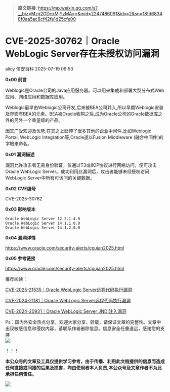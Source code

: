 > **原文链接**: https://mp.weixin.qq.com/s?__biz=Mzg2ODcxMjYzMA==&mid=2247486091&idx=2&sn=18fd68348f0aa5ac8cf42fe1d25cfe00

#  CVE-2025-30762｜Oracle WebLogic Server存在未授权访问漏洞  
alicy  信安百科   2025-07-19 09:53  
  
**0x00 前言**  
  
  
Weblogic是Oracle公司的Java应用服务器。可以用来集成和部署大型分布式Web应用、网络应用和数据库应用。  
  
  
Weblogic最早由Weblogic公司开发,后来被BEA公司并入,所以早期Weblogic安装及界面有BEA的元素。BEA被Oracle收购之后,成为Oracle公司的Oracle数据库之外的另外一个重量级的产品。  
  
  
因其广受欢迎及优势,在其之上延伸了很多其他的企业中间件,比如Weblogic Portal, WebLogic Integration等,Oracle遂以Fusion Middleware (融合中间件)的字眼来命名。  
  
  
  
**0x01 漏洞描述**  
  
  
漏洞允许攻击者无需身份验证，仅通过T3或IIOP协议进行网络访问，便可攻击Oracle WebLogic Server。成功利用此漏洞后，攻击者能够未经授权访问WebLogic Server中所有可访问的关键数据。  
  
  
  
**0x02 CVE编号**  
  
  
CVE-2025-30762  
  
  
**0x03 影响版本**  
  

```
Oracle WebLogic Server 12.2.1.4.0
Oracle WebLogic Server 14.1.1.0.0
Oracle WebLogic Server 14.1.2.0.0
```

  
  
**0x04 漏洞详情**  
  
  
https://www.oracle.com/security-alerts/cpujan2025.html  
  
  
  
**0x05 参考链接**  
  
  
https://www.oracle.com/security-alerts/cpujan2025.html  
  
  
  
  
推荐阅读：  
  
  
[CVE-2025-21535｜Oracle WebLogic Server远程代码执行漏洞](https://mp.weixin.qq.com/s?__biz=Mzg2ODcxMjYzMA==&mid=2247485788&idx=2&sn=59c472cfeb94443cf01846cf6bdb45b5&scene=21#wechat_redirect)  
  
  
  
[CVE-2024-21181｜Oracle WebLogic Server远程代码执行漏洞](https://mp.weixin.qq.com/s?__biz=Mzg2ODcxMjYzMA==&mid=2247485509&idx=3&sn=9ba2f58a14f4d67f9f5da2fa675e32a6&scene=21#wechat_redirect)  
  
  
  
[CVE-2024-20931｜Oracle WebLogic Server JNDI注入漏洞](https://mp.weixin.qq.com/s?__biz=Mzg2ODcxMjYzMA==&mid=2247484906&idx=2&sn=5bb3b85ebc6056e03db104c6135d5a25&scene=21#wechat_redirect)  
  
  
  
  
  
Ps：国内外安全热点分享，欢迎大家分享、转载，请保证文章的完整性。文章中出现敏感信息和侵权内容，请联系作者删除信息。信息安全任重道远，感谢您的支持  
![](https://mmbiz.qpic.cn/mmbiz_png/Whm7t4Je6urTIficI8UhQibwpYWx4ic7Bk40AJlXrgx3icofWCbd5cbJFheld132R8exvlHnicn0AUjHLmVok4wV9qA/640?wx_fmt=png&wxfrom=5&wx_lazy=1&wx_co=1 "")  
  
！！！  
  
  
**本公众号的文章及工具仅提供学习参考，由于传播、利用此文档提供的信息而造成任何直接或间接的后果及损害，均由使用者本人负责,本公众号及文章作者不为此承担任何责任。**  
  
![](https://mmbiz.qpic.cn/mmbiz_png/Whm7t4Je6uqQ24S6worK6npevNP8p1uPc9jQeMAib2iaibBnibOzFaIbD0KlvsEtUAmL3xdbJJnWk74Y1KfBcIazzw/640?wx_fmt=png "")  
  
  
